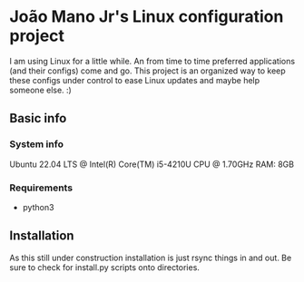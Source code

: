 # João Mano Jr's Linux configuration project

I am using Linux for a little while. An from time to time preferred applications (and their configs)
come and go.  This project is an organized way to keep these configs under control to ease Linux
updates and maybe help someone else. :)


## Basic info

### System info

Ubuntu 22.04 LTS @ Intel(R) Core(TM) i5-4210U CPU @ 1.70GHz RAM: 8GB

### Requirements

- python3


## Installation

As this still under construction installation is just rsync things in and out. Be sure to check for
install.py scripts onto directories.

